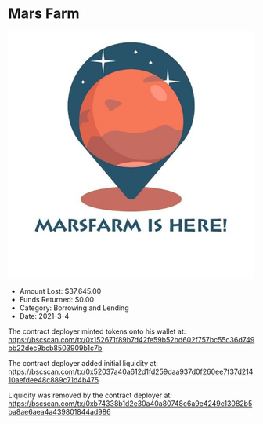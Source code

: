 # Mars Farm
![Mars Farm](/rektimages/Mars-Farm.png)
- Amount Lost: $37,645.00
- Funds Returned: $0.00
- Category: Borrowing and Lending
- Date: 2021-3-4

The contract deployer minted tokens onto his wallet at:  
https://bscscan.com/tx/0x152671f89b7d42fe59b52bd602f757bc55c36d749bb22dec9bcb8503909b1c7b  
  
The contract deployer added initial liquidity at:  
https://bscscan.com/tx/0x52037a40a612d1fd259daa937d0f260ee7f37d21410aefdee48c889c71d4b475  
  
Liquidity was removed by the contract deployer at:  
https://bscscan.com/tx/0xb74338b1d2e30a40a80748c6a9e4249c13082b5ba8ae6aea4a439801844ad986



